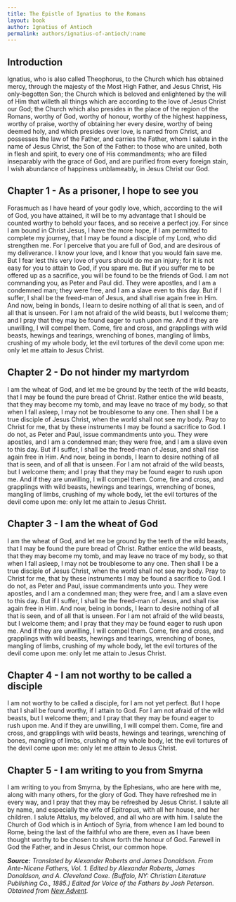 ```yaml
---
title: The Epistle of Ignatius to the Romans
layout: book
author: Ignatius of Antioch
permalink: authors/ignatius-of-antioch/:name
---
```


## Introduction

Ignatius, who is also called Theophorus, to the Church which has obtained mercy,
through the majesty of the Most High Father, and Jesus Christ, His only-begotten
Son; the Church which is beloved and enlightened by the will of Him that willeth
all things which are according to the love of Jesus Christ our God; the Church
which also presides in the place of the region of the Romans, worthy of God,
worthy of honour, worthy of the highest happiness, worthy of praise, worthy of
obtaining her every desire, worthy of being deemed holy, and which presides over
love, is named from Christ, and possesses the law of the Father, and carries the
Father, whom I salute in the name of Jesus Christ, the Son of the Father: to
those who are united, both in flesh and spirit, to every one of His
commandments; who are filled inseparably with the grace of God, and are purified
from every foreign stain, I wish abundance of happiness unblameably, in Jesus
Christ our God.

## Chapter 1 - As a prisoner, I hope to see you

Forasmuch as I have heard of your godly love, which, according to the will of
God, you have attained, it will be to my advantage that I should be counted
worthy to behold your faces, and so receive a perfect joy. For since I am bound
in Christ Jesus, I have the more hope, if I am permitted to complete my journey,
that I may be found a disciple of my Lord, who did strengthen me. For I perceive
that you are full of God, and are desirous of my deliverance. I know your love,
and I know that you would fain save me. But I fear lest this very love of yours
should do me an injury; for it is not easy for you to attain to God, if you
spare me. But if you suffer me to be offered up as a sacrifice, you will be
found to be the friends of God. I am not commanding you, as Peter and Paul did.
They were apostles, and I am a condemned man; they were free, and I am a slave
even to this day. But if I suffer, I shall be the freed-man of Jesus, and shall
rise again free in Him. And now, being in bonds, I learn to desire nothing of
all that is seen, and of all that is unseen. For I am not afraid of the wild
beasts, but I welcome them; and I pray that they may be found eager to rush upon
me. And if they are unwilling, I will compel them. Come, fire and cross, and
grapplings with wild beasts, hewings and tearings, wrenching of bones, mangling
of limbs, crushing of my whole body, let the evil tortures of the devil come
upon me: only let me attain to Jesus Christ.

## Chapter 2 - Do not hinder my martyrdom

I am the wheat of God, and let me be ground by the teeth of the wild beasts,
that I may be found the pure bread of Christ. Rather entice the wild beasts,
that they may become my tomb, and may leave no trace of my body, so that when I
fall asleep, I may not be troublesome to any one. Then shall I be a true
disciple of Jesus Christ, when the world shall not see my body. Pray to Christ
for me, that by these instruments I may be found a sacrifice to God. I do not,
as Peter and Paul, issue commandments unto you. They were apostles, and I am a
condemned man; they were free, and I am a slave even to this day. But if I
suffer, I shall be the freed-man of Jesus, and shall rise again free in Him. And
now, being in bonds, I learn to desire nothing of all that is seen, and of all
that is unseen. For I am not afraid of the wild beasts, but I welcome them; and
I pray that they may be found eager to rush upon me. And if they are unwilling,
I will compel them. Come, fire and cross, and grapplings with wild beasts,
hewings and tearings, wrenching of bones, mangling of limbs, crushing of my
whole body, let the evil tortures of the devil come upon me: only let me attain
to Jesus Christ.

## Chapter 3 - I am the wheat of God

I am the wheat of God, and let me be ground by the teeth of the wild beasts,
that I may be found the pure bread of Christ. Rather entice the wild beasts,
that they may become my tomb, and may leave no trace of my body, so that when I
fall asleep, I may not be troublesome to any one. Then shall I be a true
disciple of Jesus Christ, when the world shall not see my body. Pray to Christ
for me, that by these instruments I may be found a sacrifice to God. I do not,
as Peter and Paul, issue commandments unto you. They were apostles, and I am a
condemned man; they were free, and I am a slave even to this day. But if I
suffer, I shall be the freed-man of Jesus, and shall rise again free in Him. And
now, being in bonds, I learn to desire nothing of all that is seen, and of all
that is unseen. For I am not afraid of the wild beasts, but I welcome them; and
I pray that they may be found eager to rush upon me. And if they are unwilling,
I will compel them. Come, fire and cross, and grapplings with wild beasts,
hewings and tearings, wrenching of bones, mangling of limbs, crushing of my
whole body, let the evil tortures of the devil come upon me: only let me attain
to Jesus Christ.

## Chapter 4 - I am not worthy to be called a disciple

I am not worthy to be called a disciple, for I am not yet perfect. But I hope
that I shall be found worthy, if I attain to God. For I am not afraid of the
wild beasts, but I welcome them; and I pray that they may be found eager to rush
upon me. And if they are unwilling, I will compel them. Come, fire and cross,
and grapplings with wild beasts, hewings and tearings, wrenching of bones,
mangling of limbs, crushing of my whole body, let the evil tortures of the devil
come upon me: only let me attain to Jesus Christ.

## Chapter 5 - I am writing to you from Smyrna

I am writing to you from Smyrna, by the Ephesians, who are here with me, along
with many others, for the glory of God. They have refreshed me in every way, and
I pray that they may be refreshed by Jesus Christ. I salute all by name, and
especially the wife of Epitropus, with all her house, and her children. I salute
Attalus, my beloved, and all who are with him. I salute the Church of God which
is in Antioch of Syria, from whence I am led bound to Rome, being the last of
the faithful who are there, even as I have been thought worthy to be chosen to
show forth the honour of God. Farewell in God the Father, and in Jesus Christ,
our common hope.

_**Source:** Translated by Alexander Roberts and James Donaldson. From
Ante-Nicene Fathers, Vol. 1. Edited by Alexander Roberts, James Donaldson, and
A. Cleveland Coxe. (Buffalo, NY: Christian Literature Publishing Co., 1885.)
Edited for Voice of the Fathers by Josh Peterson. Obtained from
[New Advent](https://www.newadvent.org/fathers/0107.htm)._

